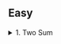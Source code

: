 ## Easy

<details>
  <summary>1. Two Sum</summary>
  ```java
HashMap<Integer, Integer> map = new HashMap<>();

    for (int i = 0; i < nums.length; i++) {
        int complement = target - nums[i];

        if (map.containsKey(complement)) {
            return new int[]{map.get(complement), i};
        }

        map.put(nums[i], i);
    }

return new int[0];
```  
</details>


Time Complexity:
```bash
O(N)
```
  </details>
